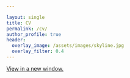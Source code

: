 ```yaml
---

layout: single
title: CV
permalink: /cv/
author_profile: true
header:
  overlay_image: /assets/images/skyline.jpg
  overlay_filter: 0.4
---
```

[View in a new window.](https://ajheideman.github.io/Heideman_CV_April2021.pdf)
<!--<a href="https://github.com/ajheideman/ajheideman.github.io/Heideman_CV_April2021.pdf" onclick="window.open('https://github.com/ajheideman/ajheideman.github.io/Heideman_CV_April2021.pdf', '_self');"> View in a new window.</a>-->


<div id="pdf">
<object width="850" height="700" type="application/pdf" data="../Heideman_CV_April2021.pdf?#toolbar=0&navpanes=0" id="pdf-content">
</object>
</div>

<!--<embed src="../resources/Summer19_CV.pdf" width="750" height="375" type='application/pdf'>-->
